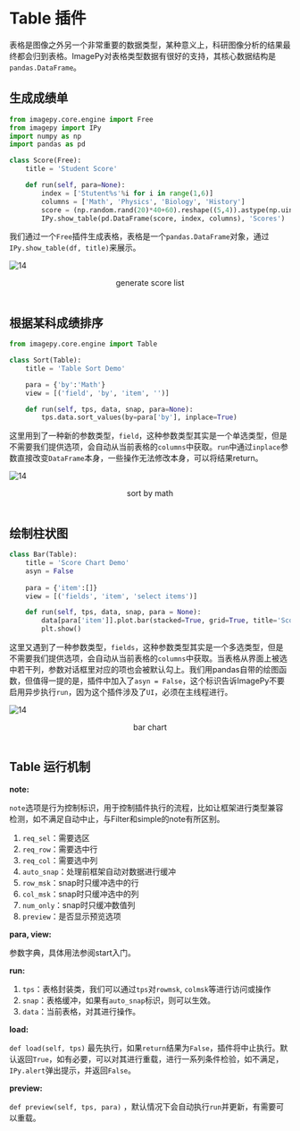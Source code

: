 # Table 插件

表格是图像之外另一个非常重要的数据类型，某种意义上，科研图像分析的结果最终都会归到表格。ImagePy对表格类型数据有很好的支持，其核心数据结构是`pandas.DataFrame`。



## 生成成绩单

```python
from imagepy.core.engine import Free
from imagepy import IPy
import numpy as np
import pandas as pd

class Score(Free):
    title = 'Student Score'

    def run(self, para=None):
        index = ['Stutent%s'%i for i in range(1,6)]
        columns = ['Math', 'Physics', 'Biology', 'History']
        score = (np.random.rand(20)*40+60).reshape((5,4)).astype(np.uint8)
        IPy.show_table(pd.DataFrame(score, index, columns), 'Scores')
```

我们通过一个`Free`插件生成表格，表格是一个`pandas.DataFrame`对象，通过`IPy.show_table(df, title)`来展示。

![14](http://idoc.imagepy.org/demoplugin/19.png)

<div align=center>generate score list</div><br>


## 根据某科成绩排序

```python
from imagepy.core.engine import Table

class Sort(Table):
    title = 'Table Sort Demo'

    para = {'by':'Math'}
    view = [('field', 'by', 'item', '')]

    def run(self, tps, data, snap, para=None):
        tps.data.sort_values(by=para['by'], inplace=True)
```

这里用到了一种新的参数类型，`field`，这种参数类型其实是一个单选类型，但是不需要我们提供选项，会自动从当前表格的`columns`中获取。`run`中通过`inplace`参数直接改变`DataFrame`本身，一些操作无法修改本身，可以将结果return。

![14](http://idoc.imagepy.org/demoplugin/20.png)

<div align=center>sort by math</div><br>


## 绘制柱状图

```python
class Bar(Table):
    title = 'Score Chart Demo'
    asyn = False
    
    para = {'item':[]}
    view = [('fields', 'item', 'select items')]

    def run(self, tps, data, snap, para = None):
        data[para['item']].plot.bar(stacked=True, grid=True, title='Score Chart')
        plt.show()
```

这里又遇到了一种参数类型，`fields`，这种参数类型其实是一个多选类型，但是不需要我们提供选项，会自动从当前表格的`columns`中获取。当表格从界面上被选中若干列，参数对话框里对应的项也会被默认勾上。我们用pandas自带的绘图函数，但值得一提的是，插件中加入了`asyn = False`，这个标识告诉ImagePy不要启用异步执行`run`，因为这个插件涉及了`UI`，必须在主线程进行。


![14](http://idoc.imagepy.org/demoplugin/21.png)

<div align=center>bar chart</div><br>

## Table 运行机制

**note:** 

`note`选项是行为控制标识，用于控制插件执行的流程，比如让框架进行类型兼容检测，如不满足自动中止，与Filter和simple的note有所区别。

1. `req_sel`：需要选区
2. `req_row`：需要选中行
3. `req_col`：需要选中列
4. `auto_snap`：处理前框架自动对数据进行缓冲
5. `row_msk`：snap时只缓冲选中的行
6. `col_msk`：snap时只缓冲选中的列
7. `num_only`：snap时只缓冲数值列
8. `preview`：是否显示预览选项

**para, view:** 

参数字典，具体用法参阅start入门。

**run:** 

1. `tps`：表格封装类，我们可以通过`tps`对`rowmsk`, `colmsk`等进行访问或操作
2. `snap`：表格缓冲，如果有`auto_snap`标识，则可以生效。
3. `data`：当前表格，对其进行操作。

**load:** 

`def load(self, tps)` 最先执行，如果`return`结果为`False`，插件将中止执行。默认返回`True`，如有必要，可以对其进行重载，进行一系列条件检验，如不满足，`IPy.alert`弹出提示，并返回`False`。

**preview:**

`def preview(self, tps, para)` ，默认情况下会自动执行`run`并更新，有需要可以重载。